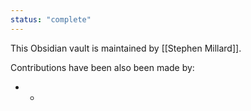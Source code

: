 ```yaml
---
status: "complete"
---
```

This Obsidian vault is maintained by [[Stephen Millard]].

Contributions have been also been made by:
- -
